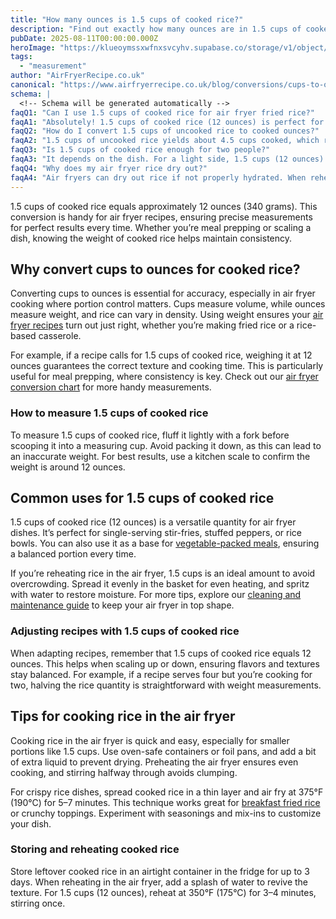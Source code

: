 ```yaml
---
title: "How many ounces is 1.5 cups of cooked rice?"
description: "Find out exactly how many ounces are in 1.5 cups of cooked rice with our simple conversion guide—perfect for air fryer meal prep!"
pubDate: 2025-08-11T00:00:00.000Z
heroImage: "https://klueoymssxwfnxsvcyhv.supabase.co/storage/v1/object/public/Shmucket/how-many-ounces-is-1-5-cups-of-cooked-rice.webp"
tags:
  - "measurement"
author: "AirFryerRecipe.co.uk"
canonical: "https://www.airfryerrecipe.co.uk/blog/conversions/cups-to-ounces/how-many-ounces-is-1-5-cups-of-cooked-rice"
schema: |
  <!-- Schema will be generated automatically -->
faqQ1: "Can I use 1.5 cups of cooked rice for air fryer fried rice?"
faqA1: "Absolutely! 1.5 cups of cooked rice (12 ounces) is perfect for a single serving of air fryer fried rice. Spread it evenly in the basket, add your favorite veggies and proteins, and cook at 375°F (190°C) for 5–7 minutes. Stir halfway for even crisping."
faqQ2: "How do I convert 1.5 cups of uncooked rice to cooked ounces?"
faqA2: "1.5 cups of uncooked rice yields about 4.5 cups cooked, which roughly equals 36 ounces. For air fryer recipes, measure the cooked rice by weight (12 ounces per 1.5 cups) after cooking for accuracy."
faqQ3: "Is 1.5 cups of cooked rice enough for two people?"
faqA3: "It depends on the dish. For a light side, 1.5 cups (12 ounces) can serve two. For a main course, you might want to double the portion. Pair it with proteins or veggies from <a href=https://www.airfryerrecipe.co.uk/recipe-category/chicken>our chicken recipes</a> for a fuller meal."
faqQ4: "Why does my air fryer rice dry out?"
faqA4: "Air fryers can dry out rice if not properly hydrated. When reheating 1.5 cups of cooked rice, spritz it with water and cover loosely with foil. Cook at 350°F (175°C) for 3–4 minutes, stirring once to retain moisture."
---
```

<p>1.5 cups of cooked rice equals approximately 12 ounces (340 grams). This conversion is handy for air fryer recipes, ensuring precise measurements for perfect results every time. Whether you’re meal prepping or scaling a dish, knowing the weight of cooked rice helps maintain consistency.</p>

<h2>Why convert cups to ounces for cooked rice?</h2>  
<p>Converting cups to ounces is essential for accuracy, especially in air fryer cooking where portion control matters. Cups measure volume, while ounces measure weight, and rice can vary in density. Using weight ensures your <a href=https://www.airfryerrecipe.co.uk/recipes>air fryer recipes</a> turn out just right, whether you’re making fried rice or a rice-based casserole.</p>  
<p>For example, if a recipe calls for 1.5 cups of cooked rice, weighing it at 12 ounces guarantees the correct texture and cooking time. This is particularly useful for meal prepping, where consistency is key. Check out our <a href=https://www.airfryerrecipe.co.uk/air-fryer-conversion-chart>air fryer conversion chart</a> for more handy measurements.</p>

<h3>How to measure 1.5 cups of cooked rice</h3>  
<p>To measure 1.5 cups of cooked rice, fluff it lightly with a fork before scooping it into a measuring cup. Avoid packing it down, as this can lead to an inaccurate weight. For best results, use a kitchen scale to confirm the weight is around 12 ounces.</p>

<h2>Common uses for 1.5 cups of cooked rice</h2>  
<p>1.5 cups of cooked rice (12 ounces) is a versatile quantity for air fryer dishes. It’s perfect for single-serving stir-fries, stuffed peppers, or rice bowls. You can also use it as a base for <a href=https://www.airfryerrecipe.co.uk/recipe-category/vegetables>vegetable-packed meals</a>, ensuring a balanced portion every time.</p>  
<p>If you’re reheating rice in the air fryer, 1.5 cups is an ideal amount to avoid overcrowding. Spread it evenly in the basket for even heating, and spritz with water to restore moisture. For more tips, explore our <a href=https://www.airfryerrecipe.co.uk/air-fryer-cleaner>cleaning and maintenance guide</a> to keep your air fryer in top shape.</p>

<h3>Adjusting recipes with 1.5 cups of cooked rice</h3>  
<p>When adapting recipes, remember that 1.5 cups of cooked rice equals 12 ounces. This helps when scaling up or down, ensuring flavors and textures stay balanced. For example, if a recipe serves four but you’re cooking for two, halving the rice quantity is straightforward with weight measurements.</p>

<h2>Tips for cooking rice in the air fryer</h2>  
<p>Cooking rice in the air fryer is quick and easy, especially for smaller portions like 1.5 cups. Use oven-safe containers or foil pans, and add a bit of extra liquid to prevent drying. Preheating the air fryer ensures even cooking, and stirring halfway through avoids clumping.</p>  
<p>For crispy rice dishes, spread cooked rice in a thin layer and air fry at 375°F (190°C) for 5–7 minutes. This technique works great for <a href=https://www.airfryerrecipe.co.uk/recipe-category/breakfast>breakfast fried rice</a> or crunchy toppings. Experiment with seasonings and mix-ins to customize your dish.</p>

<h3>Storing and reheating cooked rice</h3>  
<p>Store leftover cooked rice in an airtight container in the fridge for up to 3 days. When reheating in the air fryer, add a splash of water to revive the texture. For 1.5 cups (12 ounces), reheat at 350°F (175°C) for 3–4 minutes, stirring once.</p>
